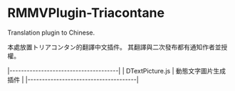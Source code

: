 # RMMVPlugin-Triacontane
Translation plugin to Chinese.

本處放置トリアコンタン的翻譯中文插件。
其翻譯與二次發布都有通知作者並授權。

|--------------------------------------|
| DTextPicture.js | 動態文字圖片生成插件 |
|--------------------------------------|
